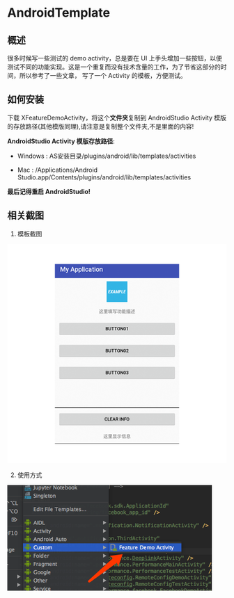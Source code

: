 # AndroidTemplate
## 概述
很多时候写一些测试的 demo activity，总是要在 UI 上手头增加一些按钮，以便测试不同的功能实现。这是一个重复而没有技术含量的工作，为了节省这部分的时间，所以参考了一些文章，
写了一个 Activity 的模板，方便测试。

## 如何安装
下载 XFeatureDemoActivity，将这个**文件夹**复制到 AndroidStudio Activity 模版的存放路径(其他模版同理),请注意是复制整个文件夹,不是里面的内容!

**AndroidStudio Activity 模版存放路径**:

- Windows : AS安装目录/plugins/android/lib/templates/activities

- Mac : /Applications/Android Studio.app/Contents/plugins/android/lib/templates/activities

**最后记得重启 AndroidStudio!**

## 相关截图
1. 模板截图

![模板截图](https://github.com/ibrothergang/AndroidTemplate/blob/master/XFeatureDemoActivity02.png)

2. 使用方式

![使用方式](https://github.com/ibrothergang/AndroidTemplate/blob/master/XFeatureDemoActivity01.png)
